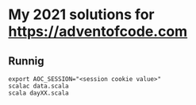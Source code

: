 # My 2021 solutions for https://adventofcode.com

## Runnig
```
export AOC_SESSION="<session cookie value>"
scalac data.scala
scala dayXX.scala
```
